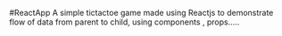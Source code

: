 #ReactApp
A simple tictactoe game made using Reactjs to demonstrate flow of data from parent to child, using components , props.....
